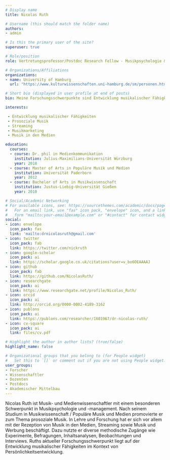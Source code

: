 ```yaml
---
# Display name
title: Nicolas Ruth

# Username (this should match the folder name)
authors:
- admin

# Is this the primary user of the site?
superuser: true

# Role/position
role: Vertretungsprofessor/Postdoc Research Fellow - Musikpsychologie & Musikmanagement

# Organizations/Affiliations
organizations:
- name: University of Hamburg
  url: "https://www.kulturwissenschaften.uni-hamburg.de/sm/personen.html"

# Short bio (displayed in user profile at end of posts)
bio: Meine Forschungsschwerpunkte sind Entwicklung musikalischer Fähigkeiten und Persönlichkeit, Streaming, Musikmarketing und -management, Musik in den Medien und prosoziale Musik.

interests:

 - Entwicklung musikalischer Fähigkeiten
 - Prosoziale Musik
 - Streaming
 - Musikmarketing
 - Musik in den Medien

education:
  courses:
  - course: Dr. phil in Medienkommunikation
    institution: Julius-Maximilians-Universität Würzburg
    year: 2018
  - course: Master of Arts in Populäre Musik und Medien
    institution: Universität Paderborn
    year: 2012
  - course: Bachelor of Arts in Musikwissenschaft
    institution: Justus-Liebig-Universität Gießen
    year: 2010

# Social/Academic Networking
# For available icons, see: https://sourcethemes.com/academic/docs/page-builder/#icons
#   For an email link, use "fas" icon pack, "envelope" icon, and a link in the
#   form "mailto:your-email@example.com" or "#contact" for contact widget.
social:
- icon: envelope
  icon_pack: fas
  link: 'mailto:drnicolasruth@gmail.com' 
- icon: twitter
  icon_pack: fab
  link: https://twitter.com/nickruth
- icon: google-scholar
  icon_pack: ai
  link: https://scholar.google.co.uk/citations?user=v_bo6OEAAAAJ
- icon: github
  icon_pack: fab
  link: https://github.com/NicolasRuth/
- icon: researchgate
  icon_pack: ai
  link: https://www.researchgate.net/profile/Nicolas_Ruth/
- icon: orcid
  icon_pack: ai
  link: http://orcid.org/0000-0002-4189-3162
- icon: publons
  icon_pack: ai
  link: https://publons.com/researcher/1601967/dr-nicolas-ruth/
- icon: cv-square
  icon_pack: ai
  link: files/cv.pdf

# Highlight the author in author lists? (true/false)
highlight_name: false

# Organizational groups that you belong to (for People widget)
#   Set this to `[]` or comment out if you are not using People widget.
user_groups:
- Forscher
- Wissenschaftler
- Dozenten
- Postdocs
- Akademischer Mittelbau
---
```


Nicolas Ruth ist Musik- und Medienwissenschaftler mit einem besonderen Schwerpunkt in Musikpsychologie und -management. Nach seinem Studium in Musikwissenschaft / Populäre Musik und Medien promovierte er zum Thema prosoziale Musik. In Lehre und Forschung  hat er sich vor allem mit der Rezeption von Musik in den Medien, Streaming sowie Musik und Werbung beschäftigt. Dazu nutzte er diverse methodische Zugänge wie Experimente, Befragungen, Inhaltsanalysen, Beobachtungen und Interviews. Ruths aktueller Forschungsschwerpunkt liegt auf der Entwicklung musikalischer Fähigkeiten im Kontext von Persönlichkeitsentwicklung.
